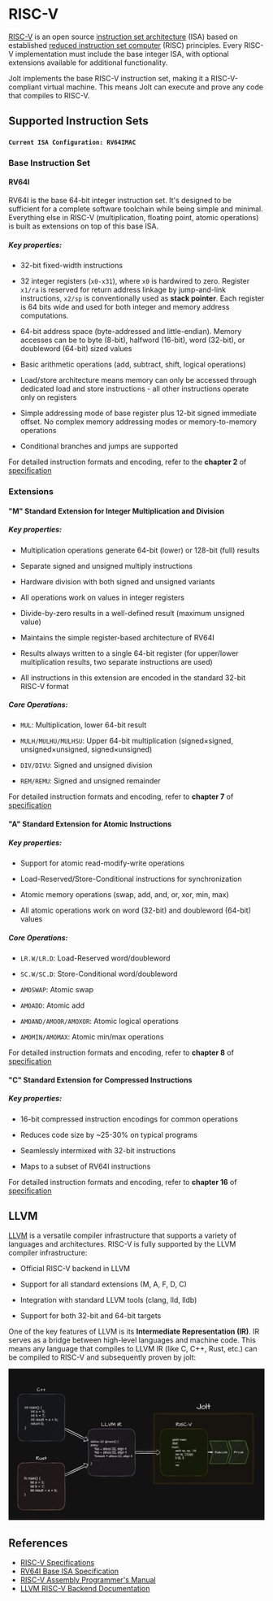 # RISC-V

[RISC-V](https://en.wikipedia.org/wiki/RISC-V) is an open source [instruction set architecture](https://en.wikipedia.org/wiki/Instruction_set_architecture) (ISA) based on established [reduced instruction set computer](https://en.wikipedia.org/wiki/Reduced_instruction_set_computer) (RISC) principles. Every RISC-V implementation must include the base integer ISA, with optional extensions available for additional functionality.

Jolt implements the base RISC-V instruction set, making it a RISC-V-compliant virtual machine. This means Jolt can execute and prove any code that compiles to RISC-V.

## Supported Instruction Sets
#### **`Current ISA Configuration: RV64IMAC`**

### Base Instruction Set
#### __RV64I__
RV64I is the base 64-bit integer instruction set. It's designed to be sufficient for a complete software toolchain while being simple and minimal. Everything else in RISC-V (multiplication, floating point, atomic operations) is built as extensions on top of this base ISA.

##### Key properties:
- 32-bit fixed-width instructions

- 32 integer registers (`x0-x31`), where `x0` is hardwired to zero. Register `x1/ra` is reserved for return address linkage by jump-and-link instructions, `x2/sp` is conventionally used as __stack pointer__. Each register is 64 bits wide and used for both integer and memory address computations.

- 64-bit address space (byte-addressed and little-endian). Memory accesses can be to byte (8-bit), halfword (16-bit), word (32-bit), or doubleword (64-bit) sized values

- Basic arithmetic operations (add, subtract, shift, logical operations)

- Load/store architecture means memory can only be accessed through dedicated load and store instructions - all other instructions operate only on registers

- Simple addressing mode of base register plus 12-bit signed immediate offset. No complex memory addressing modes or memory-to-memory operations

- Conditional branches and jumps are supported

For detailed instruction formats and encoding, refer to the __chapter 2__ of [specification](https://riscv.org/wp-content/uploads/2019/12/riscv-spec-20191213.pdf)

### Extensions
#### __"M" Standard Extension for Integer Multiplication and Division__

##### Key properties:

- Multiplication operations generate 64-bit (lower) or 128-bit (full) results

- Separate signed and unsigned multiply instructions

- Hardware division with both signed and unsigned variants

- All operations work on values in integer registers

- Divide-by-zero results in a well-defined result (maximum unsigned value)

- Maintains the simple register-based architecture of RV64I

- Results always written to a single 64-bit register (for upper/lower multiplication results, two separate instructions are used)

- All instructions in this extension are encoded in the standard 32-bit RISC-V format

##### Core Operations:

- `MUL`: Multiplication, lower 64-bit result

- `MULH/MULHU/MULHSU`: Upper 64-bit multiplication (signed×signed, unsigned×unsigned, signed×unsigned)

- `DIV/DIVU`: Signed and unsigned division

- `REM/REMU`: Signed and unsigned remainder


For detailed instruction formats and encoding, refer to __chapter 7__ of [specification](https://riscv.org/wp-content/uploads/2019/12/riscv-spec-20191213.pdf)

#### __"A" Standard Extension for Atomic Instructions__

##### Key properties:

- Support for atomic read-modify-write operations

- Load-Reserved/Store-Conditional instructions for synchronization

- Atomic memory operations (swap, add, and, or, xor, min, max)

- All atomic operations work on word (32-bit) and doubleword (64-bit) values

##### Core Operations:

- `LR.W/LR.D`: Load-Reserved word/doubleword

- `SC.W/SC.D`: Store-Conditional word/doubleword

- `AMOSWAP`: Atomic swap

- `AMOADD`: Atomic add

- `AMOAND/AMOOR/AMOXOR`: Atomic logical operations

- `AMOMIN/AMOMAX`: Atomic min/max operations

For detailed instruction formats and encoding, refer to __chapter 8__ of [specification](https://riscv.org/wp-content/uploads/2019/12/riscv-spec-20191213.pdf)

#### __"C" Standard Extension for Compressed Instructions__

##### Key properties:

- 16-bit compressed instruction encodings for common operations

- Reduces code size by ~25-30% on typical programs

- Seamlessly intermixed with 32-bit instructions

- Maps to a subset of RV64I instructions

For detailed instruction formats and encoding, refer to __chapter 16__ of [specification](https://riscv.org/wp-content/uploads/2019/12/riscv-spec-20191213.pdf)


## LLVM
[LLVM](https://llvm.org/) is a versatile compiler infrastructure that supports a variety of languages and architectures. RISC-V is fully supported by the LLVM compiler infrastructure:
- Official RISC-V backend in LLVM

- Support for all standard extensions (M, A, F, D, C)

- Integration with standard LLVM tools (clang, lld, lldb)

- Support for both 32-bit and 64-bit targets

One of the key features of LLVM is its __Intermediate Representation (IR)__. IR serves as a bridge between high-level languages and machine code.
This means any language that compiles to LLVM IR (like C, C++, Rust, etc.) can be compiled to RISC-V and subsequently proven by jolt:

![Compilation to RISC-V target](../../imgs/compilation_to_riscv.png)

## References
- [RISC-V Specifications](https://riscv.org/technical/specifications/)
- [RV64I Base ISA Specification](https://github.com/riscv/riscv-isa-manual/releases/download/Ratified-IMAFDQC/riscv-spec-20191213.pdf)
- [RISC-V Assembly Programmer's Manual](https://github.com/riscv-non-isa/riscv-asm-manual/blob/main/src/asm-manual.adoc)
- [LLVM RISC-V Backend Documentation](https://llvm.org/docs/RISCVUsage.html)
